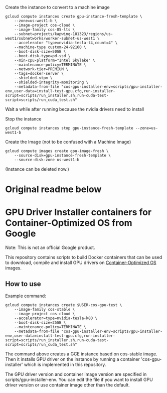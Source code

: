 Create the instance to convert to a machine image
``` shell
gcloud compute instances create gpu-instance-fresh-template \
    --zone=us-west1-b \
    --image-project cos-cloud \
    --image-family cos-85-lts \
    --subnet=projects/kapwing-181323/regions/us-west1/subnetworks/worker-subnet-us-west1 \
    --accelerator "type=nvidia-tesla-t4,count=4" \
    --machine-type custom-24-92160 \
    --boot-disk-size=50GB \
    --boot-disk-type=pd-ssd \
    --min-cpu-platform="Intel Skylake" \
    --maintenance-policy=TERMINATE \
    --network-tier=PREMIUM \
    --tags=docker-server \
    --shielded-vtpm \
    --shielded-integrity-monitoring \
    --metadata-from-file "cos-gpu-installer-env=scripts/gpu-installer-env,user-data=install-test-gpu.cfg,run-installer-script=scripts/run_installer.sh,run-cuda-test-script=scripts/run_cuda_test.sh"
```
Wait a while after running because the nvidia drivers need to install

Stop the instance

```
gcloud compute instances stop gpu-instance-fresh-template --zone=us-west1-b
```

Create the Image (not to be confused with a Machine Image)
``` shell
gcloud compute images create gpu-image-fresh \
    --source-disk=gpu-instance-fresh-template \
    --source-disk-zone us-west1-b
```
(Instance can be deleted now.)

# Original readme below
# GPU Driver Installer containers for Container-Optimized OS from Google

Note: This is not an official Google product.

This repository contains scripts to build Docker containers that can be used to
download, compile and install GPU drivers on
[Container-Optimized OS](https://cloud.google.com/container-optimized-os/) images.

## How to use

Example command:
``` shell
gcloud compute instances create $USER-cos-gpu-test \
    --image-family cos-stable \
    --image-project cos-cloud \
    --accelerator=type=nvidia-tesla-k80 \
    --boot-disk-size=25GB \
    --maintenance-policy=TERMINATE \
    --metadata-from-file "cos-gpu-installer-env=scripts/gpu-installer-env,user-data=install-test-gpu.cfg,run-installer-script=scripts/run_installer.sh,run-cuda-test-script=scripts/run_cuda_test.sh"
```

The command above creates a GCE instance based on cos-stable image. Then it
installs GPU driver on the instance by running a container 'cos-gpu-installer'
which is implemented in this repository.

The GPU driver version and container image version are specified in
scripts/gpu-installer-env. You can edit the file if you want to install
GPU driver version or use container image other than the default.
